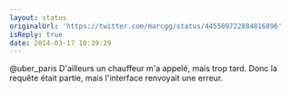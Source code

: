 ```yaml
---
layout: status
originalUrl: 'https://twitter.com/marcgg/status/445509722884816896'
isReply: true
date: 2014-03-17 10:39:29
---
```


@uber_paris D'ailleurs un chauffeur m'a appelé, mais trop tard. Donc la requête était partie, mais l'interface renvoyait une erreur.
